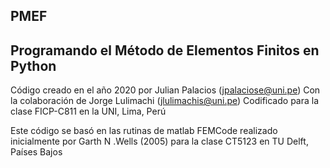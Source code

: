 ## PMEF
## Programando el Método de Elementos Finitos en Python

Código creado en el año 2020 por Julian Palacios (jpalaciose@uni.pe) 
Con la colaboración de Jorge Lulimachi (jlulimachis@uni.pe)
Codificado para la clase FICP-C811 en la UNI, Lima, Perú

Este código se basó en las rutinas de matlab FEMCode
realizado inicialmente por Garth N .Wells (2005)
para la clase CT5123 en TU Delft, Países Bajos
